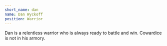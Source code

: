 ```yaml
---
short_name: dan
name: Dan Wyckoff
position: Warrior
---
```

Dan is a relentless warrior who is always ready to battle and win. Cowardice is not in his armory.